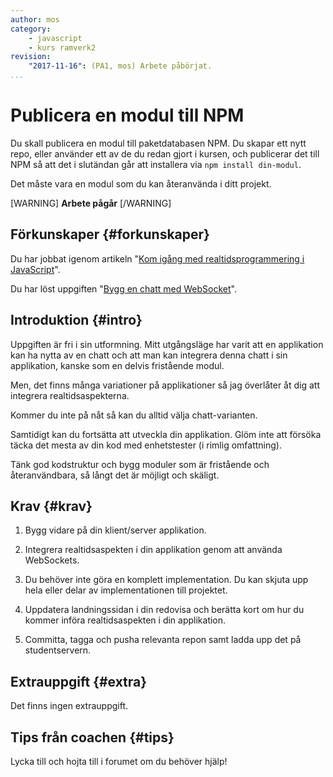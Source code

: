 ```yaml
---
author: mos
category:
    - javascript
    - kurs ramverk2
revision:
    "2017-11-16": (PA1, mos) Arbete påbörjat.
...
```

Publicera en modul till NPM
==================================

Du skall publicera en modul till paketdatabasen NPM. Du skapar ett nytt repo, eller använder ett av de du redan gjort i kursen, och publicerar det till NPM så att det i slutändan går att installera via `npm install din-modul`.

Det måste vara en modul som du kan återanvända i ditt projekt.

<!--more-->

[WARNING]
**Arbete pågår**
[/WARNING]

<!--stop-->



Förkunskaper {#forkunskaper}
-----------------------

Du har jobbat igenom artikeln "[Kom igång med realtidsprogrammering i JavaScript](kunskap/kom-igang-med-realtidsprogrammering-i-javascript)".

Du har löst uppgiften "[Bygg en chatt med WebSocket](uppgift/bygg-en-chatt-med-websocket)".



Introduktion {#intro}
-----------------------

Uppgiften är fri i sin utformning. Mitt utgångsläge har varit att en applikation kan ha nytta av en chatt och att man kan integrera denna chatt i sin applikation, kanske som en delvis fristående modul.

Men, det finns många variationer på applikationer så jag överlåter åt dig att integrera realtidsaspekterna.

Kommer du inte på nåt så kan du alltid välja chatt-varianten.

Samtidigt kan du fortsätta att utveckla din applikation. Glöm inte att försöka täcka det mesta av din kod med enhetstester (i rimlig omfattning).

Tänk god kodstruktur och bygg moduler som är fristående och återanvändbara, så långt det är möjligt och skäligt.



Krav {#krav}
-----------------------

1. Bygg vidare på din klient/server applikation.

1. Integrera realtidsaspekten i din applikation genom att använda WebSockets.

1. Du behöver inte göra en komplett implementation. Du kan skjuta upp hela eller delar av implementationen till projektet. 

1. Uppdatera landningssidan i din redovisa och berätta kort om hur du kommer införa realtidsaspekten i din applikation.

1. Committa, tagga och pusha relevanta repon samt ladda upp det på studentservern.



Extrauppgift {#extra}
-----------------------

Det finns ingen extrauppgift.



Tips från coachen {#tips}
-----------------------

Lycka till och hojta till i forumet om du behöver hjälp!
